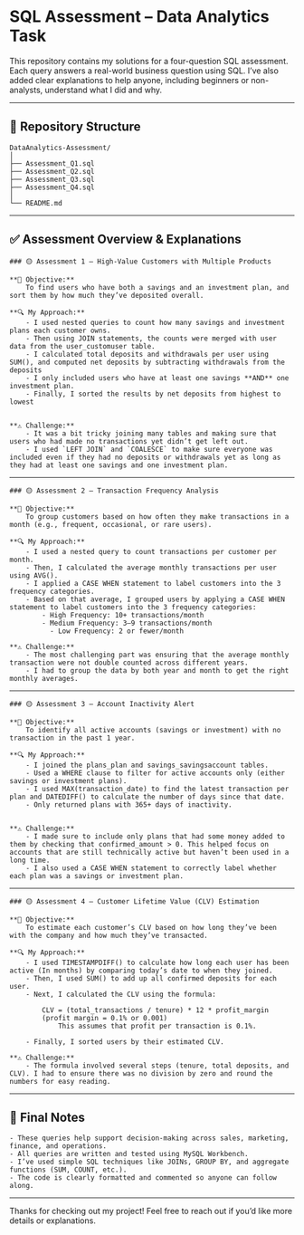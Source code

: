 # SQL Assessment – Data Analytics Task

This repository contains my solutions for a four-question SQL assessment. Each query answers a real-world business question using SQL. 
I’ve also added clear explanations to help anyone, including beginners or non-analysts, understand what I did and why.

---

## 📁 Repository Structure

	DataAnalytics-Assessment/
	│
	├── Assessment_Q1.sql
	├── Assessment_Q2.sql
	├── Assessment_Q3.sql
	├── Assessment_Q4.sql
	│
	└── README.md



---

## ✅ Assessment Overview & Explanations

	### 🟡 Assessment 1 – High-Value Customers with Multiple Products

	**📌 Objective:**  
		To find users who have both a savings and an investment plan, and sort them by how much they’ve deposited overall.

	**🔍 My Approach:**  
		- I used nested queries to count how many savings and investment plans each customer owns.
		- Then using JOIN statements, the counts were merged with user data from the user_customuser table.
		- I calculated total deposits and withdrawals per user using SUM(), and computed net deposits by subtracting withdrawals from the deposits
		- I only included users who have at least one savings **AND** one investment plan.	
		- Finally, I sorted the results by net deposits from highest to lowest
		

	**⚠️ Challenge:**  
		- It was a bit tricky joining many tables and making sure that users who had made no transactions yet didn’t get left out. 
		- I used `LEFT JOIN` and `COALESCE` to make sure everyone was included even if they had no deposits or withdrawals yet as long as they had at least one savings and one investment plan.

---

	### 🟡 Assessment 2 – Transaction Frequency Analysis

	**📌 Objective:**  
		To group customers based on how often they make transactions in a month (e.g., frequent, occasional, or rare users).

	**🔍 My Approach:**  
		- I used a nested query to count transactions per customer per month.
		- Then, I calculated the average monthly transactions per user using AVG().
		- I applied a CASE WHEN statement to label customers into the 3 frequency categories.
		- Based on that average, I grouped users by applying a CASE WHEN statement to label customers into the 3 frequency categories:
  			- High Frequency: 10+ transactions/month
  			- Medium Frequency: 3–9 transactions/month
 			  - Low Frequency: 2 or fewer/month

	**⚠️ Challenge:**  
		- The most challenging part was ensuring that the average monthly transaction were not double counted across different years.
		- I had to group the data by both year and month to get the right monthly averages.

---

	### 🟡 Assessment 3 – Account Inactivity Alert

	**📌 Objective:**  
		To identify all active accounts (savings or investment) with no transaction in the past 1 year.

	**🔍 My Approach:**  
		- I joined the plans_plan and savings_savingsaccount tables.
		- Used a WHERE clause to filter for active accounts only (either savings or investment plans).
		- I used MAX(transaction_date) to find the latest transaction per plan and DATEDIFF() to calculate the number of days since that date.
		- Only returned plans with 365+ days of inactivity.


	**⚠️ Challenge:**  
		- I made sure to include only plans that had some money added to them by checking that confirmed_amount > 0. This helped focus on accounts that are still technically active but haven’t been used in a long time.
		- I also used a CASE WHEN statement to correctly label whether each plan was a savings or investment plan.

---

	### 🟡 Assessment 4 – Customer Lifetime Value (CLV) Estimation

	**📌 Objective:**  
		To estimate each customer’s CLV based on how long they’ve been with the company and how much they’ve transacted.

	**🔍 My Approach:**  
		- I used TIMESTAMPDIFF() to calculate how long each user has been active (In months) by comparing today’s date to when they joined.
		- Then, I used SUM() to add up all confirmed deposits for each user.
		- Next, I calculated the CLV using the formula:
  
 			CLV = (total_transactions / tenure) * 12 * profit_margin
			(profit margin = 0.1% or 0.001)
    			This assumes that profit per transaction is 0.1%.

		- Finally, I sorted users by their estimated CLV.

	**⚠️ Challenge:**  
		- The formula involved several steps (tenure, total deposits, and CLV). I had to ensure there was no division by zero and round the numbers for easy reading.

---

## 💬 Final Notes

	- These queries help support decision-making across sales, marketing, finance, and operations.
	- All queries are written and tested using MySQL Workbench.
	- I’ve used simple SQL techniques like JOINs, GROUP BY, and aggregate functions (SUM, COUNT, etc.).
	- The code is clearly formatted and commented so anyone can follow along.

---

Thanks for checking out my project! Feel free to reach out if you’d like more details or explanations.

